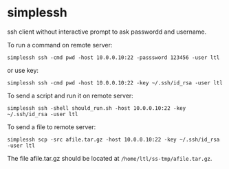# simplessh

ssh client without interactive prompt to ask passwordd and username.

To run a command on remote server:
```
simplessh ssh -cmd pwd -host 10.0.0.10:22 -passsword 123456 -user ltl
```

or use key:

```
simplessh ssh -cmd pwd -host 10.0.0.10:22 -key ~/.ssh/id_rsa -user ltl
```

To send a script and run it on remote server:
```
simplessh ssh -shell should_run.sh -host 10.0.0.10:22 -key ~/.ssh/id_rsa -user ltl
```

To send a file to remote server:
```
simplessh scp -src afile.tar.gz -host 10.0.0.10:22 -key ~/.ssh/id_rsa -user ltl
```

The file afile.tar.gz should be located at `/home/ltl/ss-tmp/afile.tar.gz`.
